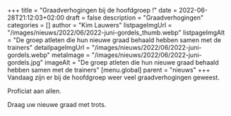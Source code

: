 +++
title = "Graadverhogingen bij de hoofdgroep !"
date = 2022-06-28T21:12:03+02:00
draft = false
description = "Graadverhogingen"
categories = []
author = "Kim Lauwers"
listpageImgUrl = "/images/nieuws/2022/06/2022-juni-gordels_thumb.webp"
listpageImgAlt = "De groep atleten die hun nieuwe graad behaald hebben samen met de trainers"
detailpageImgUrl = "/images/nieuws/2022/06/2022-juni-gordels.webp"
metaImage = "/images/nieuws/2022/06/2022-juni-gordels.jpg"
imageAlt = "De groep atleten die hun nieuwe graad behaald hebben samen met de trainers"
[menu.global]
    parent = "nieuws"
+++
Vandaag zijn er bij de hoofdgroep weer veel graadverhogingen geweest.

Proficiat aan allen.

Draag uw nieuwe graad met trots.
